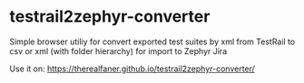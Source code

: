 # testrail2zephyr-converter
Simple browser utiliy for convert exported test suites by xml from TestRail to csv or xml (with folder hierarchy) for import to Zephyr Jira 

Use it on:
https://therealfaner.github.io/testrail2zephyr-converter/
